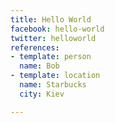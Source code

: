 ```yaml
---
title: Hello World
facebook: hello-world
twitter: helloworld
references:
- template: person
  name: Bob
- template: location
  name: Starbucks
  city: Kiev

---
```

